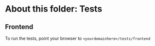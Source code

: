# About this folder: Tests

## Frontend

To run the tests, point your browser to `<yourdomainhere>/tests/frontend`
